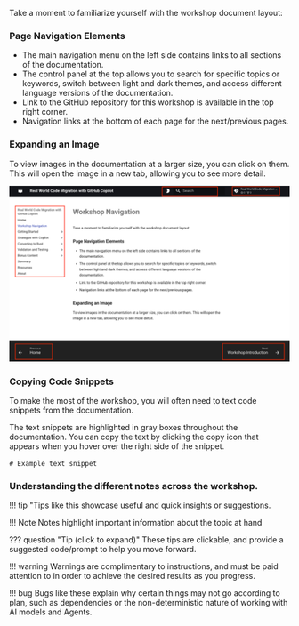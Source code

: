 Take a moment to familiarize yourself with the workshop document layout:

### Page Navigation Elements

- The main navigation menu on the left side contains links to all sections of the documentation.
- The control panel at the top allows you to search for specific topics or keywords, switch between light and dark themes, and access different language versions of the documentation.
- Link to the GitHub repository for this workshop is available in the top right corner.
- Navigation links at the bottom of each page for the next/previous pages.

### Expanding an Image

To view images in the documentation at a larger size, you can click on them. This will open the image in a new tab, allowing you to see more detail.

![Workshop Documentation Layout](./media/workshop-layout.png)

### Copying Code Snippets

To make the most of the workshop, you will often need to text code snippets from the documentation.

The text snippets are highlighted in gray boxes throughout the documentation. You can copy the text by clicking the copy icon that appears when you hover over the right side of the snippet.

```text
# Example text snippet
```

### Understanding the different notes across the workshop.

!!! tip "Tips like this showcase useful and quick insights or suggestions.

!!! Note
    Notes highlight important information about the topic at hand

??? question "Tip (click to expand)"
    These tips are clickable, and provide a suggested code/prompt to help you move forward.

!!! warning
    Warnings are complimentary to instructions, and must be paid attention to in order to achieve the desired results as you progress.

!!! bug
    Bugs like these explain why certain things may not go according to plan, such as dependencies or the non-deterministic nature of working with AI models and Agents.
